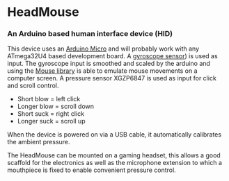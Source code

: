# HeadMouse

### An Arduino based human interface device (HID)
This device uses an [Arduino Micro](https://store.arduino.cc/arduino-micro) and will probably work with any ATmega32U4 based development board.  A [gyroscope sensor](https://www.amazon.com/Gy-521-MPU-6050-MPU6050-Sensors-Accelerometer/dp/B008BOPN40)) is used as input.  The gyroscope input is smoothed and scaled by the arduino and using the [Mouse library](https://www.arduino.cc/reference/en/language/functions/usb/mouse/) is able to emulate mouse movements on a computer screen.  A pressure sensor XGZP6847 is used as input for click and scroll control.  

* Short blow = left click
* Longer blow = scroll down
* Short suck = right click
* Longer suck = scroll up

When the device is powered on via a USB cable, it automatically calibrates the ambient pressure.

The HeadMouse can be mounted on a gaming headset, this allows a good scaffold for the electronics as well as the microphone extension to which a mouthpiece is fixed to enable convenient pressure control.
